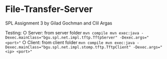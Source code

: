 # File-Transfer-Server
SPL Assignment 3 by Gilad Gochman and Clil Argas

Testing:
○ Server: from server folder
    ```
mvn compile
mvn exec:java -Dexec.mainClass="bgu.spl.net.impl.tftp.TftpServer" -Dexec.args="<port>"
    ```
○ Client: from client folder
    ```
 mvn compile
 mvn exec:java -Dexec.mainClass="bgu.spl.net.impl.stomp.tftp.TftpClient" -Dexec.args="<ip> <port>"
    ```


